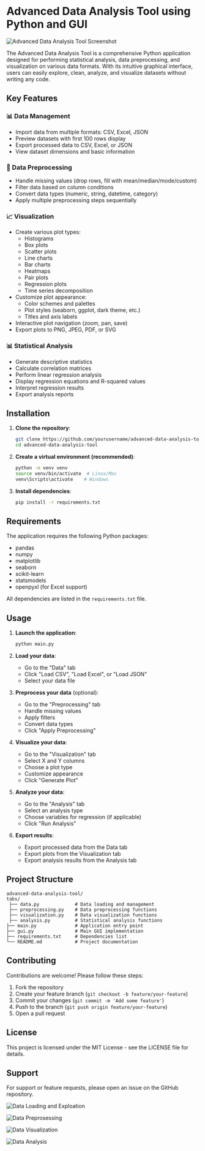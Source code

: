 # Advanced Data Analysis Tool using Python and GUI

![Advanced Data Analysis Tool Screenshot](https://github.com/Gourab-Chowdhury/Advance-Data-Analysis-Tool-using-Python-and-GUI/blob/main/screenshot/Advance%20Data%20Analysis%20Tool.png)

The Advanced Data Analysis Tool is a comprehensive Python application designed for performing statistical analysis, data preprocessing, and visualization on various data formats. With its intuitive graphical interface, users can easily explore, clean, analyze, and visualize datasets without writing any code.

## Key Features

### 📊 Data Management
- Import data from multiple formats: CSV, Excel, JSON
- Preview datasets with first 100 rows display
- Export processed data to CSV, Excel, or JSON
- View dataset dimensions and basic information

### 🧹 Data Preprocessing
- Handle missing values (drop rows, fill with mean/median/mode/custom)
- Filter data based on column conditions
- Convert data types (numeric, string, datetime, category)
- Apply multiple preprocessing steps sequentially

### 📈 Visualization
- Create various plot types:
  - Histograms
  - Box plots
  - Scatter plots
  - Line charts
  - Bar charts
  - Heatmaps
  - Pair plots
  - Regression plots
  - Time series decomposition
- Customize plot appearance:
  - Color schemes and palettes
  - Plot styles (seaborn, ggplot, dark theme, etc.)
  - Titles and axis labels
- Interactive plot navigation (zoom, pan, save)
- Export plots to PNG, JPEG, PDF, or SVG

### 📊 Statistical Analysis
- Generate descriptive statistics
- Calculate correlation matrices
- Perform linear regression analysis
- Display regression equations and R-squared values
- Interpret regression results
- Export analysis reports

## Installation

1. **Clone the repository**:
   ```bash
   git clone https://github.com/yourusername/advanced-data-analysis-tool.git
   cd advanced-data-analysis-tool
   ```

2. **Create a virtual environment (recommended)**:
   ```bash
   python -m venv venv
   source venv/bin/activate  # Linux/Mac
   venv\Scripts\activate    # Windows
   ```

3. **Install dependencies**:
   ```bash
   pip install -r requirements.txt
   ```

## Requirements

The application requires the following Python packages:
- pandas
- numpy
- matplotlib
- seaborn
- scikit-learn
- statsmodels
- openpyxl (for Excel support)

All dependencies are listed in the `requirements.txt` file.

## Usage

1. **Launch the application**:
   ```bash
   python main.py
   ```

2. **Load your data**:
   - Go to the "Data" tab
   - Click "Load CSV", "Load Excel", or "Load JSON"
   - Select your data file

3. **Preprocess your data** (optional):
   - Go to the "Preprocessing" tab
   - Handle missing values
   - Apply filters
   - Convert data types
   - Click "Apply Preprocessing"

4. **Visualize your data**:
   - Go to the "Visualization" tab
   - Select X and Y columns
   - Choose a plot type
   - Customize appearance
   - Click "Generate Plot"

5. **Analyze your data**:
   - Go to the "Analysis" tab
   - Select an analysis type
   - Choose variables for regression (if applicable)
   - Click "Run Analysis"

6. **Export results**:
   - Export processed data from the Data tab
   - Export plots from the Visualization tab
   - Export analysis results from the Analysis tab

## Project Structure

```
advanced-data-analysis-tool/
tabs/
 ├── data.py             # Data loading and management
 ├── preprocessing.py    # Data preprocessing functions
 ├── visualization.py    # Data visualization functions
 ├── analysis.py         # Statistical analysis functions
├── main.py              # Application entry point
├── gui.py               # Main GUI implementation 
├── requirements.txt     # Dependencies list
└── README.md            # Project documentation
```

## Contributing

Contributions are welcome! Please follow these steps:

1. Fork the repository
2. Create your feature branch (`git checkout -b feature/your-feature`)
3. Commit your changes (`git commit -m 'Add some feature'`)
4. Push to the branch (`git push origin feature/your-feature`)
5. Open a pull request

## License

This project is licensed under the MIT License - see the LICENSE file for details.

## Support

For support or feature requests, please open an issue on the GitHub repository.




![Data Loading and Exploation](https://github.com/Gourab-Chowdhury/Advance-Data-Analysis-Tool-using-Python-and-GUI/blob/main/screenshot/Data%20Loading%20and%20Exploration.png)


![Data Preprosessing](https://github.com/Gourab-Chowdhury/Advance-Data-Analysis-Tool-using-Python-and-GUI/blob/main/screenshot/Data%20Preprosessing.png)


![Data Visualization](https://github.com/Gourab-Chowdhury/Advance-Data-Analysis-Tool-using-Python-and-GUI/blob/main/screenshot/Data%20Visualization.png)


![Data Analysis](https://github.com/Gourab-Chowdhury/Advance-Data-Analysis-Tool-using-Python-and-GUI/blob/main/screenshot/Data%20Analysis.png)

